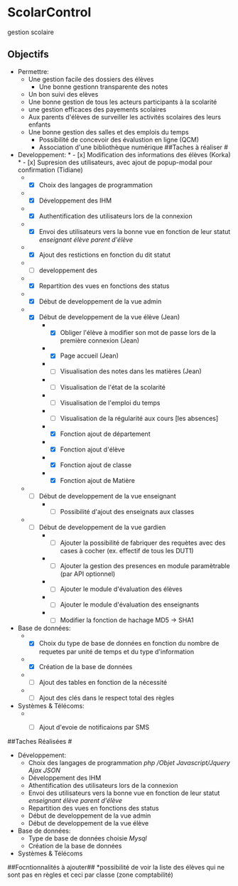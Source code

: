 # ScolarControl
gestion scolaire
## Objectifs #
* Permettre:
	* Une gestion facile des dossiers des élèves
        * Une bonne gestionn transparente des notes
	* Un bon suivi des elèves
	* Une bonne gestion de tous les acteurs participants à la scolarité
	* une gestion efficaces des payements scolaires 
	* Aux parents d'élèves de surveiller les activités scolaires des leurs enfants
	* Une bonne gestion des salles et des emplois du temps
        * Possibilité de concevoir des évalustion en ligne (QCM)
        * Association d'une bibliothèque numérique
##Taches à réaliser #
* Developpement:
        * - [x] Modification des informations des élèves (Korka)
        * - [x] Supresion des utilisateurs, avec ajout de popup-modal pour confirmation (Tidiane)
	* - [x] Choix des langages de programmation
	* - [x] Développement des IHM
	* - [x] Authentification des utilisateurs lors de la connexion
	* - [x] Envoi des utilisateurs vers la bonne vue en fonction de leur statut _enseignant_ _élève_ _parent d'élève_
	* - [x] Ajout des restictions en fonction du dit statut
	* - [ ] developpement des 
	* - [x] Repartition des vues en fonctions des status
	* - [x] Début de developpement de la vue admin
	* - [x] Début de developpement de la vue élève (Jean)
        * - [x] Obliger l'élève à modifier son mot de passe lors de la première connexion (Jean)
        * - [x] Page accueil (Jean)
        * - [ ] Visualisation des notes dans les matières (Jean)
        * - [ ] Visualisation de l'état de la scolarité
        * - [ ] Visualisation de l'emploi du temps
        * - [ ] Visualisation de la régularité aux cours [les absences]
        * - [x] Fonction ajout de département
        * - [x] Fonction ajout d'élève
        * - [x] Fonction ajout de classe
        * - [x] Fonction ajout de Matière
	* - [ ] Début de developpement de la vue enseignant
        * - [ ] Possibilité d'ajout des enseignats aux classes
	* - [ ] Début de developpement de la vue gardien
        * - [ ] Ajouter la possibilité de fabriquer des requètes avec des cases à cocher (ex. effectif de tous les DUT1)
        * - [ ] Ajouter la gestion des presences en module paramètrable (par API optionnel)
        * - [ ] Ajouter le module d'évaluation des élèves
        * - [ ] Ajouter le module d'évaluation des enseignants
        * - [ ] Modifier la fonction de hachage MD5 -> SHA1
* Base de données:
	* - [x] Choix du type de base de données en fonction du nombre de requetes par unité de temps et du type d'information
	* - [x] Création de la base de données
	* - [ ] Ajout des tables en fonction de la nécessité
	* - [ ] Ajout des clés dans le respect total des règles
* Systèmes & Télécoms:
	* - [ ] Ajout d'evoie de notificaions par SMS

	
##Taches Réalisées #
* Développement:
	* Choix des langages de programmation _php /Objet_ _Javascript/Jquery_ _Ajax_ _JSON_
	* Développement des IHM
	* Athentification des utilisateurs lors de la connexion
	* Envoi des utilisateurs vers la bonne vue en fonction de leur statut _enseignant_ _élève_ _parent d'élève_
	* Repartition des vues en fonctions des status
	* Début de developpement de la vue admin
	* Début de developpement de la vue élève
*	Base de données:
	* Type de base de données choisie _Mysql_
	* Création de la base de données
* Systèmes & Télécoms

##Focntionnalités à ajouter##
*possibilité de voir la liste des élèves qui ne sont pas en règles et ceci par classe (zone comptabilité)
